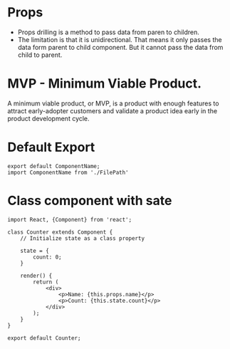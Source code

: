 # Props

- Props drilling is a method to pass data from paren to children.
- The limitation is that it is unidirectional. That means it only passes the data form parent to child component. But it cannot pass the data from child to parent.

# MVP - Minimum Viable Product.

A minimum viable product, or MVP, is a product with enough features to attract early-adopter customers and validate a product idea early in the product development cycle.

# Default Export

```
export default ComponentName;
import ComponentName from './FilePath'
```

# Class component with sate

```
import React, {Component} from 'react';

class Counter extends Component {
    // Initialize state as a class property

    state = {
        count: 0;
    }

    render() {
        return (
            <div>
                <p>Name: {this.props.name}</p>
                <p>Count: {this.state.count}</p>
            </div>
        );
    }
}

export default Counter;
```
